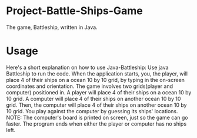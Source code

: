 # Project-Battle-Ships-Game
The game, Battleship, written in Java.

# Usage
Here's a short explanation on how to use Java-Battleship:
Use java Battleship to run the code.
When the application starts, you, the player, will place 4 of their ships on a ocean 10 by 10 grid, by typing in the on-screen coordinates and orientation.
The game involves two grids(player and computer) positioned in. 
A player will place 4 of their ships on a ocean 10 by 10 grid. 
A computer will place 4 of their ships on another ocean 10 by 10 grid.
Then, the computer will place 4 of their ships on another ocean 10 by 10 grid.
You play against the computer by guessing its ships' locations.
NOTE: The computer's board is printed on screen, just so the game can go faster.
The program ends when either the player or computer has no ships left.

